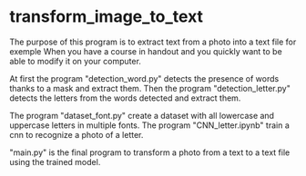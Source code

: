 # transform_image_to_text

The purpose of this program is to extract text from a photo into a text file for exemple When you have a course in handout and you quickly want to be able to modify it on your computer.

At first the program "detection_word.py" detects the presence of words thanks to a mask and extract them.
Then the program "detection_letter.py" detects the letters from the words detected and extract them.

The program "dataset_font.py" create a dataset with all lowercase and uppercase letters in multiple fonts.
The program "CNN_letter.ipynb" train a cnn to recognize a photo of a letter.

"main.py" is the final program to transform a photo from a text to a text file using the trained model.

